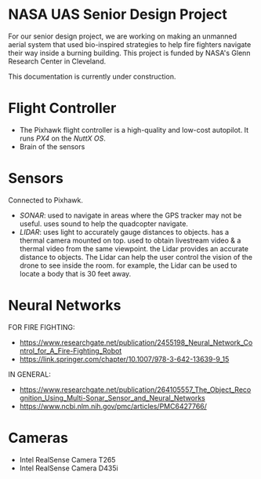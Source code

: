 # NASA UAS Senior Design Project

For our senior design project, we are working on making an unmanned aerial system that used bio-inspired strategies to help fire fighters navigate their way inside a burning building. This project is funded by NASA's Glenn Research Center in Cleveland.

This documentation is currently under construction.

# Flight Controller

- The Pixhawk flight controller is a high-quality and low-cost autopilot. It runs *PX4* on the *NuttX OS*.
- Brain of the sensors

# Sensors 
Connected to Pixhawk.
- *SONAR*: used to navigate in areas where the GPS tracker may not be useful. uses sound to help the quadcopter navigate.
- *LIDAR*: uses light to accurately gauge distances to objects. has a thermal camera mounted on top. used to obtain livestream video & a thermal video from the same viewpoint. the Lidar provides an accurate distance to objects. The Lidar can help the user control the vision of the drone to see inside the room. for example, the Lidar can be used to locate a body that is 30 feet away. 

# Neural Networks

FOR FIRE FIGHTING:
- https://www.researchgate.net/publication/2455198_Neural_Network_Control_for_A_Fire-Fighting_Robot
- https://link.springer.com/chapter/10.1007/978-3-642-13639-9_15

IN GENERAL:
- https://www.researchgate.net/publication/264105557_The_Object_Recognition_Using_Multi-Sonar_Sensor_and_Neural_Networks
- https://www.ncbi.nlm.nih.gov/pmc/articles/PMC6427766/

# Cameras

- Intel RealSense Camera T265
- Intel RealSense Camera D435i
